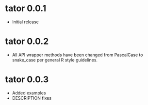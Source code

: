 # tator 0.0.1
- Initial release

# tator 0.0.2
- All API wrapper methods have been changed from PascalCase to snake_case per general R style guidelines.

# tator 0.0.3
- Added examples
- DESCRIPTION fixes